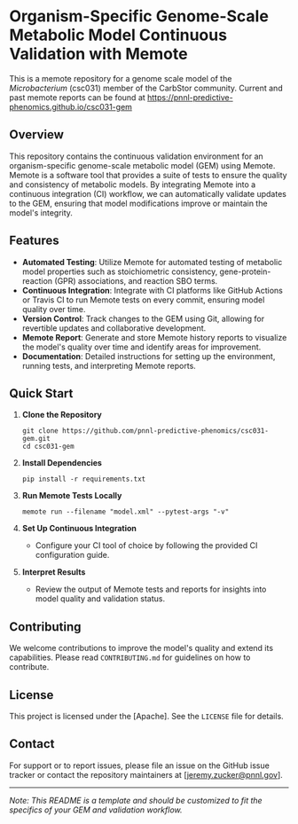 # Organism-Specific Genome-Scale Metabolic Model Continuous Validation with Memote

This is a memote repository for a genome scale model of the *Microbacterium* (csc031) member of the CarbStor community.
Current and past memote reports can be found at https://pnnl-predictive-phenomics.github.io/csc031-gem

## Overview

This repository contains the continuous validation environment for an organism-specific genome-scale metabolic model (GEM) using Memote. Memote is a software tool that provides a suite of tests to ensure the quality and consistency of metabolic models. By integrating Memote into a continuous integration (CI) workflow, we can automatically validate updates to the GEM, ensuring that model modifications improve or maintain the model's integrity.

## Features

- **Automated Testing**: Utilize Memote for automated testing of metabolic model properties such as stoichiometric consistency, gene-protein-reaction (GPR) associations, and reaction SBO terms.
- **Continuous Integration**: Integrate with CI platforms like GitHub Actions or Travis CI to run Memote tests on every commit, ensuring model quality over time.
- **Version Control**: Track changes to the GEM using Git, allowing for revertible updates and collaborative development.
- **Memote Report**: Generate and store Memote history reports to visualize the model's quality over time and identify areas for improvement.
- **Documentation**: Detailed instructions for setting up the environment, running tests, and interpreting Memote reports.

## Quick Start

1. **Clone the Repository**
   ```
   git clone https://github.com/pnnl-predictive-phenomics/csc031-gem.git
   cd csc031-gem
   ```

2. **Install Dependencies**
   ```
   pip install -r requirements.txt
   ```

3. **Run Memote Tests Locally**
   ```
   memote run --filename "model.xml" --pytest-args "-v"
   ```

4. **Set Up Continuous Integration**
   - Configure your CI tool of choice by following the provided CI configuration guide.

5. **Interpret Results**
   - Review the output of Memote tests and reports for insights into model quality and validation status.

## Contributing

We welcome contributions to improve the model's quality and extend its capabilities. Please read `CONTRIBUTING.md` for guidelines on how to contribute.

## License

This project is licensed under the [Apache]. See the `LICENSE` file for details.

## Contact

For support or to report issues, please file an issue on the GitHub issue tracker or contact the repository maintainers at [jeremy.zucker@pnnl.gov].

---

*Note: This README is a template and should be customized to fit the specifics of your GEM and validation workflow.*
